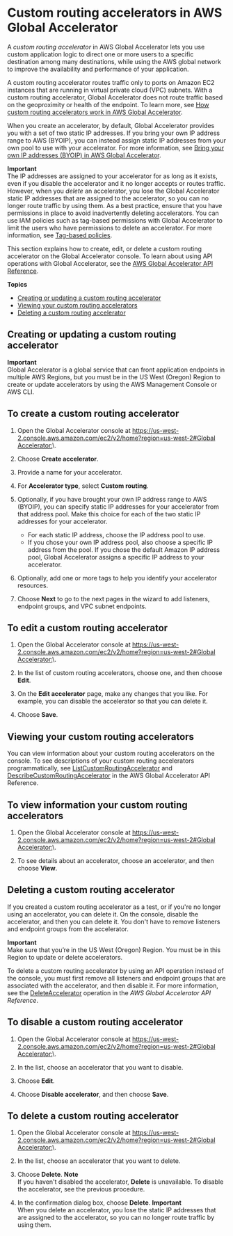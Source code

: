 # Custom routing accelerators in AWS Global Accelerator<a name="about-custom-routing-accelerators"></a>

A *custom routing accelerator* in AWS Global Accelerator lets you use custom application logic to direct one or more users to a specific destination among many destinations, while using the AWS global network to improve the availability and performance of your application\. 

A custom routing accelerator routes traffic only to ports on Amazon EC2 instances that are running in virtual private cloud \(VPC\) subnets\. With a custom routing accelerator, Global Accelerator does not route traffic based on the geoproximity or health of the endpoint\. To learn more, see [How custom routing accelerators work in AWS Global Accelerator](about-custom-routing-how-it-works.md)\.

When you create an accelerator, by default, Global Accelerator provides you with a set of two static IP addresses\. If you bring your own IP address range to AWS \(BYOIP\), you can instead assign static IP addresses from your own pool to use with your accelerator\. For more information, see [Bring your own IP addresses \(BYOIP\) in AWS Global Accelerator](using-byoip.md)\.

**Important**  
The IP addresses are assigned to your accelerator for as long as it exists, even if you disable the accelerator and it no longer accepts or routes traffic\. However, when you *delete* an accelerator, you lose the Global Accelerator static IP addresses that are assigned to the accelerator, so you can no longer route traffic by using them\. As a best practice, ensure that you have permissions in place to avoid inadvertently deleting accelerators\. You can use IAM policies such as tag\-based permissions with Global Accelerator to limit the users who have permissions to delete an accelerator\. For more information, see [ Tag\-based policies](auth-and-access-control.md#access-control-manage-access-tag-policies)\.

This section explains how to create, edit, or delete a custom routing accelerator on the Global Accelerator console\. To learn about using API operations with Global Accelerator, see the [AWS Global Accelerator API Reference](https://docs.aws.amazon.com/global-accelerator/latest/api/Welcome.html)\.

**Topics**
+ [Creating or updating a custom routing accelerator](#about-custom-routing-accelerators.creating-editing)
+ [Viewing your custom routing accelerators](#about-custom-routing-accelerators.viewing)
+ [Deleting a custom routing accelerator](#about-custom-routing-accelerators.deleting)

## Creating or updating a custom routing accelerator<a name="about-custom-routing-accelerators.creating-editing"></a>

**Important**  
Global Accelerator is a global service that can front application endpoints in multiple AWS Regions, but you must be in the US West \(Oregon\) Region to create or update accelerators by using the AWS Management Console or AWS CLI\. 

## To create a custom routing accelerator

1. Open the Global Accelerator console at [ https://us\-west\-2\.console\.aws\.amazon\.com/ec2/v2/home?region=us\-west\-2\#Global Accelerator:](https://us-west-2.console.aws.amazon.com/ec2/v2/home?region=us-west-2#GlobalAccelerator:)\. 

1. Choose **Create accelerator**\.

1. Provide a name for your accelerator\.

1. For **Accelerator type**, select **Custom routing**\.

1. Optionally, if you have brought your own IP address range to AWS \(BYOIP\), you can specify static IP addresses for your accelerator from that address pool\. Make this choice for each of the two static IP addresses for your accelerator\.
   + For each static IP address, choose the IP address pool to use\.
   + If you chose your own IP address pool, also choose a specific IP address from the pool\. If you chose the default Amazon IP address pool, Global Accelerator assigns a specific IP address to your accelerator\.

1. Optionally, add one or more tags to help you identify your accelerator resources\.

1. Choose **Next** to go to the next pages in the wizard to add listeners, endpoint groups, and VPC subnet endpoints\.

## To edit a custom routing accelerator

1. Open the Global Accelerator console at [ https://us\-west\-2\.console\.aws\.amazon\.com/ec2/v2/home?region=us\-west\-2\#Global Accelerator:](https://us-west-2.console.aws.amazon.com/ec2/v2/home?region=us-west-2#GlobalAccelerator:)\. 

1. In the list of custom routing accelerators, choose one, and then choose **Edit**\.

1. On the **Edit accelerator** page, make any changes that you like\. For example, you can disable the accelerator so that you can delete it\.

1. Choose **Save**\.

## Viewing your custom routing accelerators<a name="about-custom-routing-accelerators.viewing"></a>

You can view information about your custom routing accelerators on the console\. To see descriptions of your custom routing accelerators programmatically, see [ListCustomRoutingAccelerator](https://docs.aws.amazon.com/global-accelerator/latest/api/API_ListCustomRoutingAccelerator.html) and [DescribeCustomRoutingAccelerator](https://docs.aws.amazon.com/global-accelerator/latest/api/API_DescribeCustomRoutingAccelerator.html) in the AWS Global Accelerator API Reference\.

## To view information your custom routing accelerators

1. Open the Global Accelerator console at [ https://us\-west\-2\.console\.aws\.amazon\.com/ec2/v2/home?region=us\-west\-2\#Global Accelerator:](https://us-west-2.console.aws.amazon.com/ec2/v2/home?region=us-west-2#GlobalAccelerator:)\. 

1. To see details about an accelerator, choose an accelerator, and then choose **View**\.

## Deleting a custom routing accelerator<a name="about-custom-routing-accelerators.deleting"></a>

If you created a custom routing accelerator as a test, or if you're no longer using an accelerator, you can delete it\. On the console, disable the accelerator, and then you can delete it\. You don't have to remove listeners and endpoint groups from the accelerator\.

**Important**  
Make sure that you’re in the US West \(Oregon\) Region\. You must be in this Region to update or delete accelerators\.

To delete a custom routing accelerator by using an API operation instead of the console, you must first remove all listeners and endpoint groups that are associated with the accelerator, and then disable it\. For more information, see the [DeleteAccelerator](https://docs.aws.amazon.com/global-accelerator/latest/api/API_DeleteAccelerator.html) operation in the *AWS Global Accelerator API Reference*\.

## To disable a custom routing accelerator

1. Open the Global Accelerator console at [ https://us\-west\-2\.console\.aws\.amazon\.com/ec2/v2/home?region=us\-west\-2\#Global Accelerator:](https://us-west-2.console.aws.amazon.com/ec2/v2/home?region=us-west-2#GlobalAccelerator:)\. 

1. In the list, choose an accelerator that you want to disable\.

1. Choose **Edit**\.

1. Choose **Disable accelerator**, and then choose **Save**\.

## To delete a custom routing accelerator

1. Open the Global Accelerator console at [ https://us\-west\-2\.console\.aws\.amazon\.com/ec2/v2/home?region=us\-west\-2\#Global Accelerator:](https://us-west-2.console.aws.amazon.com/ec2/v2/home?region=us-west-2#GlobalAccelerator:)\. 

1. In the list, choose an accelerator that you want to delete\.

1. Choose **Delete**\.
**Note**  
If you haven't disabled the accelerator, **Delete** is unavailable\. To disable the accelerator, see the previous procedure\.

1. In the confirmation dialog box, choose **Delete**\.
**Important**  
When you delete an accelerator, you lose the static IP addresses that are assigned to the accelerator, so you can no longer route traffic by using them\.